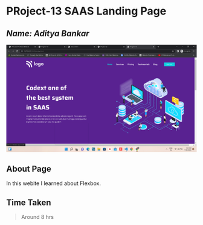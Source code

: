 # **PRoject-13 SAAS Landing Page**

## _Name: Aditya Bankar_

![](./image/Screenshot13.png)

## About Page

In this webite I learned about Flexbox.


## Time Taken

> Around 8 hrs